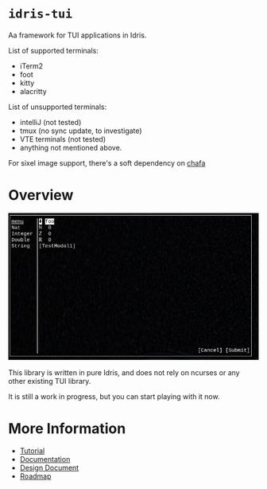 # `idris-tui`

Aa framework for TUI applications in Idris.

List of supported terminals:
- iTerm2
- foot
- kitty
- alacritty

List of unsupported terminals:
- intelliJ (not tested)
- tmux (no sync update, to investigate)
- VTE terminals (not tested)
- anything not mentioned above.

For sixel image support, there's a soft dependency on
[chafa](https://hpjansson.org/chafa/)

# Overview

![screenshot](screenshot.png)

This library is written in pure Idris, and does not rely on ncurses or
any other existing TUI library.

It is still a work in progress, but you can start playing with it now.

# More Information

- [Tutorial](Tutorial.md)
- [Documentation](TBD)
- [Design Document](DESIGN.MD)
- [Roadmap](ROADMAP.md)
